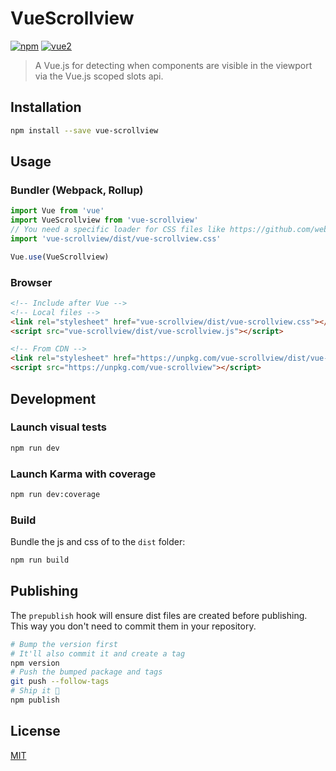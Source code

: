 # VueScrollview

[![npm](https://img.shields.io/npm/v/vue-scrollview.svg)](https://www.npmjs.com/package/vue-scrollview) [![vue2](https://img.shields.io/badge/vue-2.x-brightgreen.svg)](https://vuejs.org/)

> A Vue.js for detecting when components are visible in the viewport via the Vue.js scoped slots api.

## Installation

```bash
npm install --save vue-scrollview
```

## Usage

### Bundler (Webpack, Rollup)

```js
import Vue from 'vue'
import VueScrollview from 'vue-scrollview'
// You need a specific loader for CSS files like https://github.com/webpack/css-loader
import 'vue-scrollview/dist/vue-scrollview.css'

Vue.use(VueScrollview)
```

### Browser

```html
<!-- Include after Vue -->
<!-- Local files -->
<link rel="stylesheet" href="vue-scrollview/dist/vue-scrollview.css"></link>
<script src="vue-scrollview/dist/vue-scrollview.js"></script>

<!-- From CDN -->
<link rel="stylesheet" href="https://unpkg.com/vue-scrollview/dist/vue-scrollview.css"></link>
<script src="https://unpkg.com/vue-scrollview"></script>
```

## Development

### Launch visual tests

```bash
npm run dev
```

### Launch Karma with coverage

```bash
npm run dev:coverage
```

### Build

Bundle the js and css of to the `dist` folder:

```bash
npm run build
```


## Publishing

The `prepublish` hook will ensure dist files are created before publishing. This
way you don't need to commit them in your repository.

```bash
# Bump the version first
# It'll also commit it and create a tag
npm version
# Push the bumped package and tags
git push --follow-tags
# Ship it 🚀
npm publish
```

## License

[MIT](http://opensource.org/licenses/MIT)
